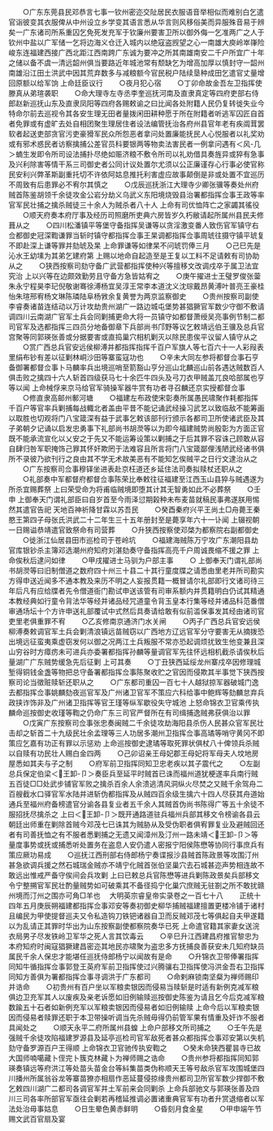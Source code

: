 <!-- { "loadSidebar": true } -->
　　○广东东莞县民邓恭言七事一钦州密迩交阯居民衣服语音举相似而难别白乞遣官诣彼变其衣服俾从中州设立乡学变其语言悉从华言则风移俗美而异服殊音易于辨矣一广东诸司所系重囚乞免死发充军于钦廉州要害卫所以御外侮一乞准两广之人于钦州中盐以广军储一乞将边海义仓迁入城内以绝寇盗觊望之心一南雄大庾岭崒嵂险峻东连福建西接广西北距江西南跨广东诚为要冲之所其南雄南安二千户所宜广十年之储以备不虞一清远韶州俱当要路近年城池常有颓缺乞为增高加厚以慎封守一韶州南雄沿江田土洪武中因其荒弃数多与减粮额今官民税户陆续垦种成田乞遣官丈量增回原额以给军饷  上命廷臣议行
　　○夜月犯心宿
　　○丁卯命故金吾左卫指挥使滕真从弟瑄袭职
　　○命大理寺左寺丞李奎巡抚河南及直隶真定等四府吏部右侍郎赵新巡抚山东及直隶凤阳等四府各赐敕谕之曰比闻各处附籍人民仍复转徙失业今特命尔前去巡视令其各安生理无田者量拨闲田耕种愿于所在附籍者听逃军囚匠自首者免罪或有虚旷去处自相团聚生理居住者设法编管抚治各府州县官年老有疾阘茸罢软者起送吏部贪官污吏豪猾军民众所怨恶者拿问处置廉能抚民人心悦服者以礼奖劝或有邪术惑民者访察擒捕公差官员科要银两等物卖法害民者一例拿问遇有＜风-几＞蝻生发即令所司设法捕扑尽绝如赈济粮不敷令所司以礼劝借具奏旌异或猝有急事及兴利除害等情干系三司御史者公同计议处置尔尤须以公正廉谨存心行事必使官称民安利兴弊革斯副重托切不许依阿姑息推托利害虚应故事颠倒是非或处置不宜巡历不周致有后患罪必不宥尔其慎之
　　○戊辰巡抚浙江大理寺少卿张骥等奏处州府贼首陈鉴胡领千余徒攻金公岩分劫义乌武义东阳境烧毁县治署都指挥佥事王政等率官军民壮捕之擒杀贼徒三十余人为贼杀者八十人  上命有司优恤阵亡之家蠲其徭役
　　○顺天府奏本府厅事及经历司照磨所吏典六房皆岁久朽敝请起所属州县民夫修葺从之
　　○四川松潘镇平等堡守备指挥吴谦等以贪淫激变番人致伤官军镇守右佥都御史冠深鞫谦罪当斩时镇守都指挥佥事王杲调都指挥佥事周琥往摄守镇平琥复不即赴深上谦等罪并劾琥及杲  上命罪谦等如律杲不问琥罚俸三月
　　○己巳先是沁水王幼塐为其弟乞建府第  上赐以地命自起造至是王复以工料不足请敕有司协助从之
　　○狭西按察司劾守备广武营都指挥使种兴等擅移文改调戍卒于属卫法宜究治  上以兴等在边颇效勤劳且守备方急皆姑宥之
　　○庚午擢进士王璧罗俊张蓥朱永宁程昊李玘倪敬谢骞徐溥杨宜吴淳王常李本道沈义沈琮戴昂黄溥叶普亮王豪桂怡朱瑄邢宥杨文琳陈璘陆阜杨敩余复黄誉为两京监察御史
　　○贵州按察司副使李睿奏诸苗连结动以万计攻劫贵州湖广一路边城屯堡势甚猖獗官军数少守御不敷请调四川云南湖广官军土兵会同剿捕更命大将一员镇守如都督萧绶吴亮事例节制二都司官军及选都指挥三四员分地备御章下兵部尚书邝野等议乞敕靖远伯王骥及总兵官宫聚等同郭瑛张善或分据要害或直捣巢穴相机剿灭以除民患俟平议留人镇守从之
　　○赏广西总兵官安远侯柳溥并都指挥指挥千百户军旗人等七百六十一人彩叚表里绢布钞有差以征剿林峒沙田等寨蛮寇功也
　　○辛未大同左参将都督佥事石亨备御署都督佥事卜马麟率兵出境巡哨至箭豁山亨分巡山北麟巡山前各遇达贼数百人俱击败之擒四十六人斩首四级获马七十余匹牛四头及弓刀衣甲贼盖兀良哈部属也亨等以闻  上命械俘来京马给官军骑操军器牛赏有功者寻召麟还京实授都督佥事
　　○修直隶高邮州鄟河塘
　　○福建左布政使宋彰奏所属愚民啸聚作耗都指挥千百户等官率兵剿捕每战輙北者盖由平昔不能记诵武经操习武艺以致临敌不能筹画以取胜也切观将门八宝箴深有益于武事乞敕该部刊行颁示各都司卫所使诸武臣及其子弟朝夕记诵以启发忠勇事下礼部尚书胡濙等以为即今福建贼势尚殷彰为方面正官既不能承流宣化以乂安之于先又不能运筹设策以剿捕之于后其罪不容诛己顾敢从容自肆归咎军职掩饰己罪其怀奸欺罔于法难容且所言将门八宝箴鄙俚浅陋武经诸书俱所不录彼乃欲刊行之良由其不学无术故美恶有不能知乞俟贼平之日行文逮治从之
　　○广东按察司佥事穆铎坐进表赴京枉道还乡延住法司奏拟赎杖还职从之
　　○礼部奏中军都督府都督佥事陈荣比奉敕往征福建至江西玉山县猝与贼遇遂为所杀宜赐葬祭  上曰荣受命为将甫临贼境即堕其计其无智勇如此不必葬祭
　　○壬申  上御奉天门谓礼部臣曰自岁首至今雨泽愆期榖种未布麦苗就稿民事弗遂朕用惕然其遣官告祀  天地百神祈降甘霖以苏吾民
　　○癸酉秦府兴平王尚土□舟薨王秦愍王第四子母张氏洪武二十二年生三十五年册封至是薨享年六十一讣闻  上辍视朝一日赐谥恭靖遣官致祭命有司营葬
　　○升狭西按察使邓棨为都察院右副都御史
　　○徙浙江仙居县田市巡检司于苍岭坑
　　○福建海贼陈万宁攻广东潮阳县劫官库银钞杀主簿邓选潮州府知府刘湛劾奏守备指挥高亮千户周诚畏缩不援之罪  上命俟秋后逮问如律
　　○甲戌擢进士马驯为户部主事
　　○  上御奉天门谓礼部尚书胡濙等曰旧制僧道之数府四十州三十县二十其行童度牒之请悉由里老并所司勘实方得申送近闻多不通本教及来历不明之人妄报贯籍一概冒请尔礼部即行文诸司待三年后凡有应给牒者先令僧道衙门勘试申送该管有司审系额内并贯籍明白仍试其精通本教经典如行童令背法华等经并诸品经咒道童令背玉皇本行集等经并诸品科范番僧审通场坛十个方许申送礼部覆试中式然后具奏请给敢有似前滥保事发其经由诸司官吏里老俱重罪不宥
　　○乙亥修南京通济门水关闸
　　○丙子广西总兵官安远侯柳溥奏敕调官军土兵会剿清浪镇远苗贼窃以广西地方辽远官军分守要害无从摘拨恐出境远征蛮夷乘虚窃发何以御之况两江土兵叛服不常亦恐起调烦扰致生他变兼且深山穷谷时方瘴疠未可进兵亦委署都指挥孙麟等量调官军先往怀远相机截杀请俟秋后量湖广广东贼势缓急先后征剿  上可其奏
　　○丁丑狭西延绥龙州寨戍卒因修理城堑得铜钱金盏等物把总守备署都指挥佥事陈聚收贮之官因而侵欺其半事觉下狭西按察司论当徵赃赎斩还职从之
　　○广东都司重囚一百七十人越狱掠军器破城门逸去都指挥佥事姚麟劾夜巡官军及广州诸卫官军不策应六科给事中鲍辉等劾麟怠弃兵政挟诈饰非及广州诸卫指挥等官王瑾等纵军歇役失守城池  上怒命锦衣卫官乘传执麟命巡按御史收瑾等鞫之仍命广东三司官严督所在有司缉捕逸贼弗获俱治以罪
　　○戊寅广东按察司佥事张忠奏闽贼二千余徒攻劫海阳县杀伤人民甚众官军民壮击却之斩首二十九级民壮余孟理等三人功居多潮州卫指挥佥事高璚等哨守黄冈不即策应乞嘉有功正有罪以示惩劝  上命巡按御史逮璚等取死罪状俱杖八十俾领兵杀贼以自赎有功民壮人赐白金四两
　　○己卯诏亲王母妃郡王母妃将军母夫人坟地房屋悉如其夫与子之制
　　○府军前卫指挥同知卫忠老疾以其子震代之
　　○左副总兵保定伯梁＜王卸-卩＞奏臣兵至延平时贼首已诛而福州道犹梗遂率兵南行贼五百徒□□处武步铺官军败之擒杀百余人余溃逃清风洞纵火尽焚之又贼千余驾舟二百艘截水口驿官军水陆并进斩伪都指挥及从贼四百余级生擒六十四人尽获其舟道始通兵至福州府备榜遣官分谕各县复业者五千余人其贼首伪尚书陈得广等五十余徒不服招抚尽擒杀之  上曰＜王卸-卩＞既开通路道驻兵福州兵部其移文令榜谕各县云朝廷出师重在剿除首贼今邓茂七已诛其为贼胁从及受伪职者俱宥罪复业及避贼回还者有司善抚恤之有不服者悉剿捕之无遗又闻漳州及汀州一路未靖＜王卸-卩＞等量度事势或抚或捕悉听处置务在盗息人安仍遣人密报宁阳侯陈懋等协同行事庶兵有策应厥功易成
　　○巡抚江西刑部右侍郎杨宁奏谍报沙县贼首陈政景等攻围汀州甚急欲调兵援之然石城瑞金贼亦不靖宁化贼首张伯坚巢穴去石城甚迩声势相连故不敢远出惟戒严备守俟间会兵攻剿  上曰已敕总兵官陈懋等进兵剿陈政景矣兵部移文令宁整搠官军民壮酌量贼势如可破乘其不备径捣宁化巢穴庶贼无驻劄之所不敢扰赣州境而汀州之围亦可角□羊也
　大明英宗睿皇帝实录卷之一百七十八
　　正统十四年五月庚辰朔福建都指挥佥事邓安等奏初御史柳华捕贼福建擅置更楼冷铺于诸村且编民为甲使提督巡夫又令私造钩刀铁钯诸器自卫而反贼邓茂七等俱起自夫甲遂籍以为乱请正其罪时华出为山东按察副使都察院奏华已死  上命遣官籍其家妻女送浣衣局男子尽发铁岭卫军华之死人言其饮毒云
　　○辛巳升江西建昌府推官黎忠为本府知府时闽寇猖獗建昌密迩其地民亦啸聚为盗忠多方抚捕良善获安未几知府缺员属民千余人保忠才能堪任巡抚侍郎杨宁以闻故有是命
　　○升锦衣卫带俸署指挥同知牛循指挥佥事郭登王英府军前卫指挥使过兴腾骧右卫指挥使冯洪金吾右卫指挥同知方善俱为署都指挥佥事寻调洪于广东都司
　　○命剌麻锁南坚粲为禅师赐印并诰命
　　○初贵州有百户坐以军粮卖银因而侵易当赎斩是时适有新例克减军粮俱边卫充军其人以废疾及亲老诉愿如旧例输赎巡按御史陈鉴为请且乞今后克减军粮数踰五十石者如新例充军以军粮卖银因而侵易者如旧例输赎  上命今后以军粮卖银因而侵易者赎罪还职于本卫带操听调当先杀贼毋得仍前管军果有情重及奸诈不服者具闻处之
　　○顺天永平二府所属州县蝗  上命户部移文所司捕之
　　○壬午先是强贼千余徒攻陷福建罗源县及延亭巡检司官军敌死者甚众都指挥佥事邓安第以失机劾守备罗源百户王得顺  上命锦衣卫官驰传执安鞫之
　　○癸未命狭西瞿昙寺已故大国师喃噶藏卜侄完卜簇克林藏卜为禅师赐之诰命
　　○贵州参将都指挥同知郭瑛奏镇远等府洪江等处苗头苗金台等紏集苗类伪称顺天王等号敌杀官军攻围城堡四川播州所属翁谷龙等寨苗獠亦相扇作恶延蔓侵掠缘贵州都司卫所官军数少捍御不敷乞敕四川湖广二都司各调官军并土军前来会同剿杀  上命兵部驰文与郭瑛张善及四川三司各率所部官军亟往会剿若再稽延推调必置诸重典官军有功者升赏退缩者以军法处治毋事姑息
　　○日生晕色黄赤鲜明
　　○昏刻月食金星
　　○甲申端午节赐文武百官扇及宴

